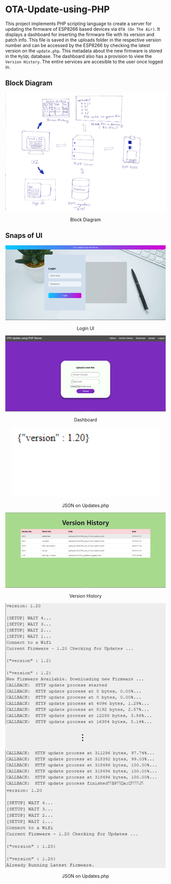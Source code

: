 # OTA-Update-using-PHP

This project implements PHP scripting language to create a server for updating the firmware of ESP8266 based devices via `OTA (On The Air)`. It displays a dashboard for inserting the firmware file with its version and patch info. This file is saved in the uploads folder in the respective version number and can be accessed by the ESP8266 by checking the latest version on the `update.php`. This metadata about the new firmware is stored in the `MySQL` database. The dashboard also has a provision to view the `Version History`. The entire services are accesible to the user once logged in.

## Block Diagram
<p align=center>
  <img src="Resources/blockd.svg">
  <p align=center>Block Diagram</p>
</p>

## Snaps of UI
<p align=center>
  <img src="Resources/login.svg">
  <p align=center>Login UI</p>
</p>

<p align=center>
  <img src="Resources/dash.svg">
  <p align=center>Dashboard</p>
</p>

<p align=center>
  <img src="Resources/json.svg">
  <p align=center>JSON on Updates.php</p>
</p>

<p align=center>
  <img src="Resources/version.svg">
  <p align=center>Version History</p>
</p>

<p align=center>
  <img src="Resources/update.svg">
  <p align=center>JSON on Updates.php</p>
</p>